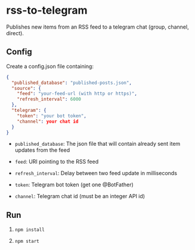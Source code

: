 # rss-to-telegram

Publishes new items from an RSS feed to a telegram chat (group, channel, direct).

## Config

Create a config.json file containing:

```json
{
  "published_database": "published-posts.json",
  "source": {
    "feed": "your-feed-url (with http or https)",
    "refresh_interval": 6000
  },
  "telegram": {
    "token": "your bot token",
    "channel": your chat id
  }
}
```

- `published_database`: The json file that will contain already sent item updates from the feed

- `feed`: URI pointing to the RSS feed

- `refresh_interval`: Delay between two feed update in milliseconds

- `token`: Telegram bot token (get one @BotFather)

- `channel`: Telegram chat id (must be an integer API id)

## Run

1. `npm install`

2. `npm start`
